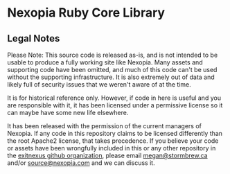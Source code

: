 # Nexopia Ruby Core Library

## Legal Notes

Please Note: This source code is released as-is, and is not intended to be usable
to produce a fully working site like Nexopia. Many assets and supporting code
have been omitted, and much of this code can't be used without the supporting
infrastructure. It is also extremely out of data and likely full of security issues
that we weren't aware of at the time.

It is for historical reference only. However, if code in here is useful and you are
responsible with it, it has been licensed under a permissive license so it can maybe
have some new life elsewhere.

It has been released with the permission of the current managers of Nexopia. If 
any code in this repository claims to be licensed differently than the root Apache2
license, that takes precedence. If you believe your code or assets have been wrongfully
included in this or any other repository in the [exitnexus github organization](https://github.com/exitnexus), 
please email megan@stormbrew.ca and/or source@nexopia.com  and we can discuss it.
